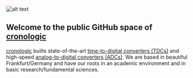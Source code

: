 
![alt text](https://global-uploads.webflow.com/5f7305747a02a6141386518c/5f7318c7d655fd268d918612_cronologic_logo_2020.svg "Logo Title Text 1")

## Welcome to the public GitHub space of [cronologic](https://www.cronologic.de "Come visit us!")

[cronologic](https://www.cronologic.de "Yeah, visit us, don't be shy!") builts state-of-the-art [time-to-digital converters (TDCs)](https://en.wikipedia.org/wiki/Time-to-digital_converter "Visit Wikipedia!") and high-speed [analog-to-digital converters (ADCs)](https://en.wikipedia.org/wiki/Analog-to-digital_converter "Visit Wikipedia!"). We are based in beautiful Frankfurt/Germany and have our roots in an academic environment and in basic research/fundamental sciences. 

